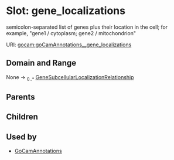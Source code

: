 
# Slot: gene_localizations


semicolon-separated list of genes plus their location in the cell; for example, "gene1 / cytoplasm; gene2 / mitochondrion"

URI: [gocam:goCamAnnotations__gene_localizations](http://w3id.org/ontogpt/gocam/goCamAnnotations__gene_localizations)


## Domain and Range

None &#8594;  <sub>0..\*</sub> [GeneSubcellularLocalizationRelationship](GeneSubcellularLocalizationRelationship.md)

## Parents


## Children


## Used by

 * [GoCamAnnotations](GoCamAnnotations.md)
